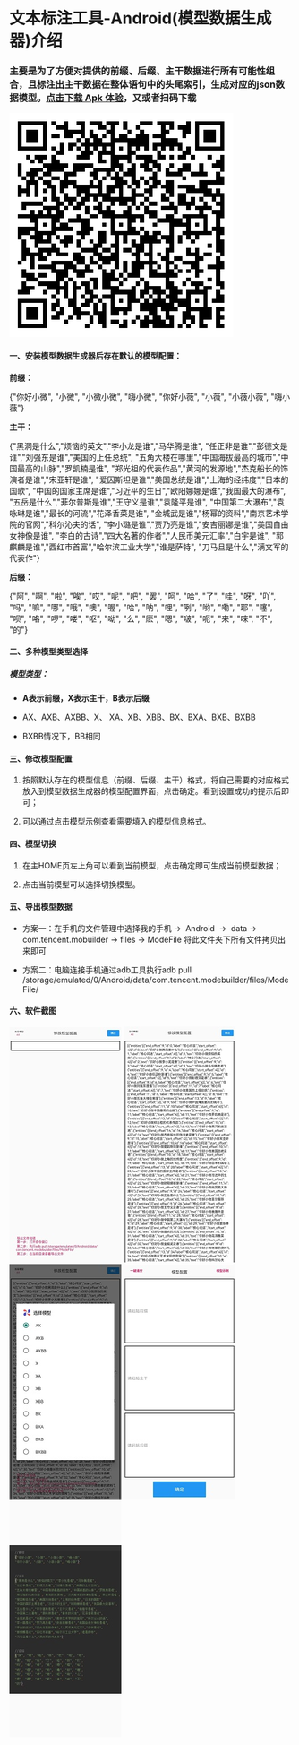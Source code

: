 # 文本标注工具-Android(模型数据生成器)介绍

### 主要是为了方便对提供的前缀、后缀、主干数据进行所有可能性组合，且标注出主干数据在整体语句中的头尾索引，生成对应的json数据模型。[点击下载 Apk 体验](https://github.com/yyds-zy/ModeBuilder/blob/master/app/debug/ModeBuilder.apk)，又或者扫码下载

![](picture/activity/demo_code.png)

#### 一、安装模型数据生成器后存在默认的模型配置：

**前缀：**

{"你好小微", "小微", "小微小微", "嗨小微",
"你好小薇", "小薇", "小薇小薇", "嗨小薇"}

**主干：**

{"黑洞是什么","烦恼的英文","李小龙是谁","马华腾是谁",
"任正非是谁","彭德文是谁","刘强东是谁","美国的上任总统",
"五角大楼在哪里","中国海拔最高的城市","中国最高的山脉","罗凯楠是谁",
"郑光祖的代表作品","黄河的发源地","杰克船长的饰演者是谁","宋亚轩是谁",
"爱因斯坦是谁","美国总统是谁","上海的经纬度","日本的国歌",
"中国的国家主席是谁","习近平的生日","欧阳娜娜是谁","我国最大的瀑布",
"五岳是什么","菲尔普斯是谁","王守义是谁","袁隆平是谁",
"中国第二大瀑布","袁咏琳是谁","最长的河流","花泽香菜是谁",
"金城武是谁","杨幂的资料","南京艺术学院的官网","科尔沁夫的话",
"李小璐是谁","贾乃亮是谁","安吉丽娜是谁","美国自由女神像是谁",
"李白的古诗","四大名著的作者","人民币美元汇率","白宇是谁",
"郭麒麟是谁","西红市首富","哈尔滨工业大学","谁是萨特",
"刀马旦是什么","满文军的代表作"}

**后缀：**

{"阿", "啊", "啦", "唉", "哎", "呢", "吧",
"罢", "呵", "哈", "了", "哇", "呀", "吖",
"吗", "嘛", "哪", "哦", "噢", "喔", "哈",
"呐", "哩", "咧", "哟", "嘞", "耶", "噻",
"呗", "咯", "啰", "喽", "呕", "呦", "么",
"麽", "嗯", "啵", "呃", "来", "唻", "不",
"的"}

#### 二、多种模型类型选择

##### 模型类型：

- **A表示前缀，X表示主干，B表示后缀**

- AX、AXB、AXBB、X、 XA、XB、XBB、BX、BXA、BXB、BXBB

- BXBB情况下，BB相同

#### 三、修改模型配置

1. 按照默认存在的模型信息（前缀、后缀、主干）格式，将自己需要的对应格式放入到模型数据生成器的模型配置界面，点击确定。看到设置成功的提示后即可；

2. 可以通过点击模型示例查看需要填入的模型信息格式。

#### 四、模型切换

1. 在主HOME页左上角可以看到当前模型，点击确定即可生成当前模型数据；

2. 点击当前模型可以选择切换模型。

#### 五、导出模型数据

- 方案一：在手机的文件管理中选择我的手机 →  Android  →  data → com.tencent.mobuilder → files → ModeFile 将此文件夹下所有文件拷贝出来即可

- 方案二：电脑连接手机通过adb工具执行adb pull /storage/emulated/0/Android/data/com.tencent.modebuilder/files/ModeFile/

#### 六、软件截图
![](picture/activity/1.jpg) ![](picture/activity/2.jpg) ![](picture/activity/3.jpg)
![](picture/activity/4.jpg) ![](picture/activity/5.jpg)
